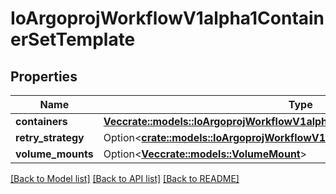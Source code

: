 # IoArgoprojWorkflowV1alpha1ContainerSetTemplate

## Properties

Name | Type | Description | Notes
------------ | ------------- | ------------- | -------------
**containers** | [**Vec<crate::models::IoArgoprojWorkflowV1alpha1ContainerNode>**](io.argoproj.workflow.v1alpha1.ContainerNode.md) |  | 
**retry_strategy** | Option<[**crate::models::IoArgoprojWorkflowV1alpha1ContainerSetRetryStrategy**](io.argoproj.workflow.v1alpha1.ContainerSetRetryStrategy.md)> |  | [optional]
**volume_mounts** | Option<[**Vec<crate::models::VolumeMount>**](VolumeMount.md)> |  | [optional]

[[Back to Model list]](../README.md#documentation-for-models) [[Back to API list]](../README.md#documentation-for-api-endpoints) [[Back to README]](../README.md)


